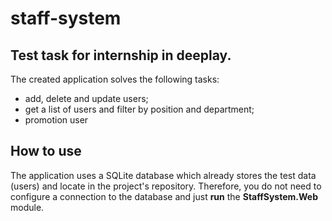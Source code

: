 # staff-system
## Test task for internship in deeplay.


The created application solves the following tasks:
* add, delete and update users;
* get a list of users and filter by position and department;
* promotion user

## How to use

The application uses a SQLite database which already stores the test data (users) and locate in the project's repository. Therefore, you do not need to configure a connection to the database and just **run** the **StaffSystem.Web** module.
